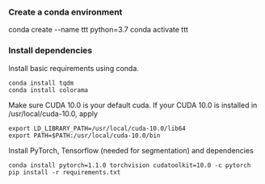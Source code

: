 
### Create a conda environment

conda create --name ttt python=3.7
conda activate ttt

### Install dependencies

Install basic requirements using conda.
```
conda install tqdm
conda install colorama
```

Make sure CUDA 10.0 is your default cuda. If your CUDA 10.0 is installed in /usr/local/cuda-10.0, apply

```
export LD_LIBRARY_PATH=/usr/local/cuda-10.0/lib64
export PATH=$PATH:/usr/local/cuda-10.0/bin
```

Install PyTorch, Tensorflow (needed for segmentation) and dependencies
```
conda install pytorch=1.1.0 torchvision cudatoolkit=10.0 -c pytorch
pip install -r requirements.txt
```